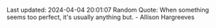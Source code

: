 Last updated: 2024-04-04 20:01:07
Random Quote: When something seems too perfect, it's usually anything but. - Allison Hargreeves